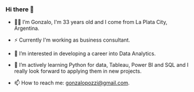 ### Hi there 👋

- 👨‍💻 I’m Gonzalo, I'm 33 years old and I come from La Plata City, Argentina.

- ⚡ Currently I'm working as business consultant.

- 👀 I’m interested in developing a career into Data Analytics.

- 🌱 I’m actively learning Python for data, Tableau, Power BI and SQL and I really look forward to applying them in new projects.

- 📫 How to reach me: gonzalopozzi@gmail.com.
